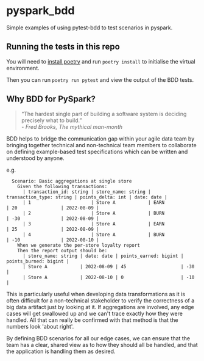 # pyspark_bdd

Simple examples of using pytest-bdd to test scenarios in pyspark.

## Running the tests in this repo

You will need to [install poetry](https://python-poetry.org/docs/#installation) and run `poetry install` to initialise the virtual environment.

Then you can run `poetry run pytest` and view the output of the BDD tests.

## Why BDD for PySpark?

> “The hardest single part of building a software system is deciding precisely what to build.”<br> \- _Fred Brooks, The mythical man-month_

BDD helps to bridge the communication gap within your agile data team by bringing together technical and non-technical team members to collaborate on defining example-based test specifications which can be written and understood by anyone.

e.g.

```gherkin
  Scenario: Basic aggregations at single store
    Given the following transactions:
      | transaction_id: string | store_name: string | transaction_type: string | points_delta: int | date: date |
      | 1                      | Store A            | EARN                     | 20                | 2022-08-09 |
      | 2                      | Store A            | BURN                     | -30               | 2022-08-09 |
      | 3                      | Store A            | EARN                     | 25                | 2022-08-09 |
      | 4                      | Store A            | BURN                     | -10               | 2022-08-10 |
    When we generate the per-store loyalty report
    Then the report output should be:
      | store_name: string | date: date | points_earned: bigint | points_burned: bigint |
      | Store A            | 2022-08-09 | 45                    | -30                   |
      | Store A            | 2022-08-10 | 0                     | -10                   |

```

This is particularly useful when developing data transformations as it is often difficult for a non-technical stakeholder to verify the correctness of a big data artifact just by looking at it. If aggregations are involved, any edge cases will get swallowed up and we can't trace exactly how they were handled. All that can really be confirmed with that method is that the numbers look 'about right'.

By defining BDD scenarios for all our edge cases, we can ensure that the team has a clear, shared view as to how they should all be handled, and that the application is handling them as desired.
